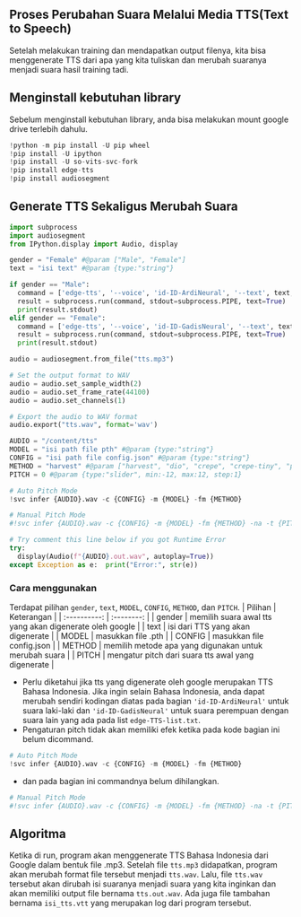 ## Proses Perubahan Suara Melalui Media TTS(Text to Speech)
Setelah melakukan training dan mendapatkan output filenya, kita bisa menggenerate TTS dari apa yang kita tuliskan dan merubah suaranya menjadi suara hasil training tadi.
## Menginstall kebutuhan library
Sebelum menginstall kebutuhan library, anda bisa melakukan mount google drive terlebih dahulu.
```py
!python -m pip install -U pip wheel
!pip install -U ipython
!pip install -U so-vits-svc-fork
!pip install edge-tts
!pip install audiosegment
```
## Generate TTS Sekaligus Merubah Suara
```py
import subprocess
import audiosegment
from IPython.display import Audio, display

gender = "Female" #@param ["Male", "Female"]
text = "isi text" #@param {type:"string"}

if gender == "Male":
  command = ['edge-tts', '--voice', 'id-ID-ArdiNeural', '--text', text, '--write-media', 'tts.mp3', '--write-subtitles', 'isi_tts.vtt']
  result = subprocess.run(command, stdout=subprocess.PIPE, text=True)
  print(result.stdout)
elif gender == "Female":
  command = ['edge-tts', '--voice', 'id-ID-GadisNeural', '--text', text, '--write-media', 'tts.mp3', '--write-subtitles', 'isi_tts.vtt']
  result = subprocess.run(command, stdout=subprocess.PIPE, text=True)
  print(result.stdout)

audio = audiosegment.from_file("tts.mp3")

# Set the output format to WAV
audio = audio.set_sample_width(2)
audio = audio.set_frame_rate(44100)
audio = audio.set_channels(1)

# Export the audio to WAV format
audio.export("tts.wav", format='wav')

AUDIO = "/content/tts" 
MODEL = "isi path file pth" #@param {type:"string"}
CONFIG = "isi path file config.json" #@param {type:"string"}
METHOD = "harvest" #@param ["harvest", "dio", "crepe", "crepe-tiny", "parselmouth"]
PITCH = 0 #@param {type:"slider", min:-12, max:12, step:1}

# Auto Pitch Mode
!svc infer {AUDIO}.wav -c {CONFIG} -m {MODEL} -fm {METHOD}

# Manual Pitch Mode
#!svc infer {AUDIO}.wav -c {CONFIG} -m {MODEL} -fm {METHOD} -na -t {PITCH}

# Try comment this line below if you got Runtime Error
try:
  display(Audio(f"{AUDIO}.out.wav", autoplay=True))
except Exception as e:  print("Error:", str(e))
```
### Cara menggunakan
Terdapat pilihan `gender`, `text`, `MODEL`, `CONFIG`, `METHOD`, dan `PITCH`.
|    Pilihan   |    Keterangan    |
| :----------: | :--------: |
|    gender    | memilih suara awal tts yang akan digenerate oleh google |
|     text     | isi dari TTS yang akan digenerate |
|    MODEL     | masukkan file .pth |
|    CONFIG    | masukkan file config.json |
|    METHOD    | memilih metode apa yang digunakan untuk merubah suara |
|    PITCH     | mengatur pitch dari suara tts awal yang digenerate |

- Perlu diketahui jika tts yang digenerate oleh google merupakan TTS Bahasa Indonesia. Jika ingin selain Bahasa Indonesia, anda dapat merubah sendiri kodingan diatas pada bagian `'id-ID-ArdiNeural'` untuk suara laki-laki dan `'id-ID-GadisNeural'` untuk suara perempuan dengan suara lain yang ada pada list `edge-TTS-list.txt`.
- Pengaturan pitch tidak akan memiliki efek ketika pada kode bagian ini belum dicommand.
```py
# Auto Pitch Mode
!svc infer {AUDIO}.wav -c {CONFIG} -m {MODEL} -fm {METHOD}
```
- dan pada bagian ini commandnya belum dihilangkan.
```py
# Manual Pitch Mode
#!svc infer {AUDIO}.wav -c {CONFIG} -m {MODEL} -fm {METHOD} -na -t {PITCH}
```

## Algoritma
Ketika di run, program akan menggenerate TTS Bahasa Indonesia dari Google dalam bentuk file .mp3. Setelah file `tts.mp3` didapatkan, program akan merubah format file tersebut menjadi `tts.wav`. Lalu, file `tts.wav` tersebut akan dirubah isi suaranya menjadi suara yang kita inginkan dan akan memiliki output file bernama `tts.out.wav`. Ada juga file tambahan bernama `isi_tts.vtt` yang merupakan log dari program tersebut.
